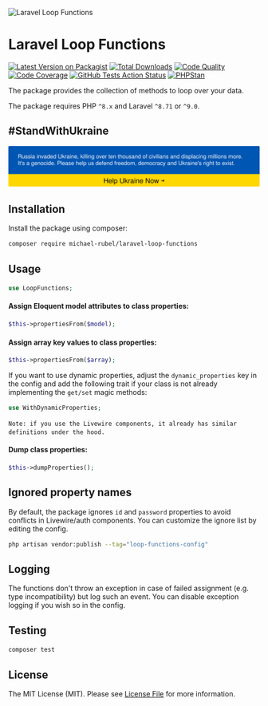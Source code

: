 ![Laravel Loop Functions](https://user-images.githubusercontent.com/37669560/154233514-72078240-d8c5-4b71-acc0-9e3afe5e52e2.png)

# Laravel Loop Functions
[![Latest Version on Packagist](https://img.shields.io/packagist/v/michael-rubel/laravel-loop-functions.svg?style=flat-square&logo=packagist)](https://packagist.org/packages/michael-rubel/laravel-loop-functions)
[![Total Downloads](https://img.shields.io/packagist/dt/michael-rubel/laravel-loop-functions.svg?style=flat-square&logo=packagist)](https://packagist.org/packages/michael-rubel/laravel-loop-functions)
[![Code Quality](https://img.shields.io/scrutinizer/quality/g/michael-rubel/laravel-loop-functions.svg?style=flat-square&logo=scrutinizer)](https://scrutinizer-ci.com/g/michael-rubel/laravel-loop-functions/?branch=main)
[![Code Coverage](https://img.shields.io/scrutinizer/coverage/g/michael-rubel/laravel-loop-functions.svg?style=flat-square&logo=scrutinizer)](https://scrutinizer-ci.com/g/michael-rubel/laravel-loop-functions/?branch=main)
[![GitHub Tests Action Status](https://img.shields.io/github/workflow/status/michael-rubel/laravel-loop-functions/run-tests/main?style=flat-square&label=tests&logo=github)](https://github.com/michael-rubel/laravel-loop-functions/actions)
[![PHPStan](https://img.shields.io/github/workflow/status/michael-rubel/laravel-loop-functions/phpstan/main?style=flat-square&label=larastan&logo=laravel)](https://github.com/michael-rubel/laravel-loop-functions/actions)

The package provides the collection of methods to loop over your data.

The package requires PHP `^8.x` and Laravel `^8.71` or `^9.0`.

## #StandWithUkraine
[![SWUbanner](https://raw.githubusercontent.com/vshymanskyy/StandWithUkraine/main/banner2-direct.svg)](https://github.com/vshymanskyy/StandWithUkraine/blob/main/docs/README.md)

## Installation
Install the package using composer:
```bash
composer require michael-rubel/laravel-loop-functions
```

## Usage
```php
use LoopFunctions;
```

#### Assign Eloquent model attributes to class properties:
```php
$this->propertiesFrom($model);
```

#### Assign array key values to class properties:
```php
$this->propertiesFrom($array);
```

If you want to use dynamic properties, adjust the `dynamic_properties` key in the config and add the following trait if your class is not already implementing the `get/set` magic methods:
```php
use WithDynamicProperties;
```

`Note: if you use the Livewire components, it already has similar definitions under the hood.`

#### Dump class properties:
```php
$this->dumpProperties();
```

## Ignored property names
By default, the package ignores `id` and `password` properties to avoid conflicts in Livewire/auth components.
You can customize the ignore list by editing the config.

```bash
php artisan vendor:publish --tag="loop-functions-config"
```

## Logging
The functions don't throw an exception in case of failed assignment (e.g. type incompatibility) but log such an event.
You can disable exception logging if you wish so in the config.

## Testing
```bash
composer test
```

## License
The MIT License (MIT). Please see [License File](LICENSE.md) for more information.
